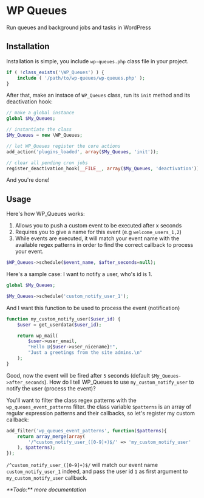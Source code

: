 # WP Queues
Run queues and background jobs and tasks in WordPress

## Installation

Installation is simple, you include `wp-queues.php` class file in your project.

```php
if ( !class_exists('\WP_Queues') ) {
	include ( '/path/to/wp-queues/wp-queues.php' );
}
```

After that, make an instace of `WP_Queues` class, run its `init` method and its deactivation hook:

```php
// make a global instance
global $My_Queues;

// instantiate the class
$My_Queues = new \WP_Queues;

// let WP_Queues register the core actions
add_action('plugins_loaded', array($My_Queues, 'init'));

// clear all pending cron jobs
register_deactivation_hook(__FILE__, array($My_Queues, 'deactivation'));
```

And you're done!

## Usage

Here's how WP_Queues works:

1. Allows you to push a custom event to be executed after x seconds
2. Requires you to give a name for this event (e.g `welcome_users_1,2`)
3. While events are executed, it will match your event name with the available regex patterns in order to find the correct callback to process your event.

```php
$WP_Queues->schedule($event_name, $after_seconds=null);
```

Here's a sample case: I want to notify a user, who's id is 1.

```php
global $My_Queues;

$My_Queues->schedule('custom_notify_user_1');
```

And I want this function to be used to process the event (notification)

```php
function my_custom_notify_user($user_id) {
    $user = get_userdata($user_id);

    return wp_mail(
        $user->user_email,
        "Hello @{$user->user_nicename}!",
        "Just a greetings from the site admins.\n"
    );
}
```

Good, now the event will be fired after `5` seconds (default `$My_Queues->after_seconds`). How do I tell WP_Queues to use `my_custom_notify_user` to notify the user (process the event)?

You'll want to filter the class regex patterns with the `wp_queues_event_patterns` filter. the class variable `$patterns` is an array of regular expression patterns and their callbacks, so let's register my custom callback:

```php
add_filter('wp_queues_event_patterns', function($patterns){
    return array_merge(array(
        '/^custom_notify_user_([0-9]+)$/' => 'my_custom_notify_user'
    ), $patterns);
});
```

`/^custom_notify_user_([0-9]+)$/` will match our event name `custom_notify_user_1` indeed, and pass the user id `1` as first argument to `my_custom_notify_user` callback.


<em>
	**Todo:** more documentation
</em>
